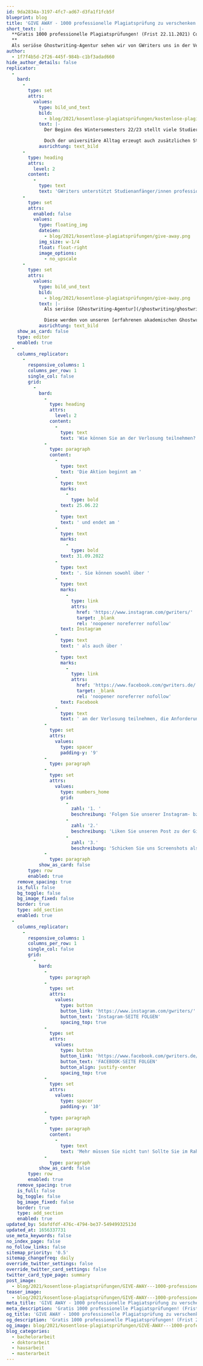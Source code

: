 ```yaml
---
id: 9da2834a-3197-4fc7-ad67-d3fa1f1fcb5f
blueprint: blog
title: 'GIVE AWAY - 1000 professionelle Plagiatsprüfung zu verschenken!'
short_text: |-
  **Gratis 1000 professionelle Plagiatsprüfungen! (Frist 22.11.2021) Code schnell sichern für die nächste Plagiatsprüfung!
  **
  Als seriöse Ghostwriting-Agentur sehen wir von GWriters uns in der Verantwortung, Studierende bei dem Wiedereinstieg in das "wahre Studieren" zu unterstützen. Aus diesem Grund **verschenken wir 1000 professionelle Plagiatsprüfungen!**
author:
  - 1f7f4b5d-2f26-445f-984b-c1bf3adad660
hide_author_details: false
replicator:
  -
    bard:
      -
        type: set
        attrs:
          values:
            type: bild_und_text
            bild:
              - blog/2021/kosentlose-plagiatsprüfungen/kostenlose-plagiatsprufung.png
            text: |-
              Der Beginn des Wintersemesters 22/23 stellt viele Studierende vor neue Herausforderungen. Die Rückkehr zu Präsenzveranstaltungen nach der Corona Pandemie wird sowohl von Studienanfänger/innen als auch von erfahrenen Studierenden als große Chance auf einen Schritt in Richtung Normalität gesehen.

              Doch der universitäre Alltag erzeugt auch zusätzlichen Stress bei vielen, die sich in den vergangenen 1,5 Jahren an die Selbstorganisation in den eigenen vier Wänden gewöhnt haben. Und auch die Anforderungen an akademische Arbeiten, die in jüngster Vergangenheit mit Rücksicht auf den beschränkten Zugriff auf universitäre Ressourcen etwas zurückgegangen sind, werden nun wieder angezogen!
            ausrichtung: text_bild
      -
        type: heading
        attrs:
          level: 2
        content:
          -
            type: text
            text: 'GWriters unterstützt Studienanfänger/innen professionell'
      -
        type: set
        attrs:
          enabled: false
          values:
            type: floating_img
            dateien:
              - blog/2021/kosentlose-plagiatsprüfungen/give-away.png
            img_size: w-1/4
            float: float-right
            image_options:
              - no_upscale
      -
        type: set
        attrs:
          values:
            type: bild_und_text
            bild:
              - blog/2021/kosentlose-plagiatsprüfungen/give-away.png
            text: |-
              Als seriöse [Ghostwriting-Agentur](/ghostwriting/ghostwriting-agentur) sehen wir von GWriters uns in der Verantwortung, Studierende bei dem Wiedereinstieg in das "wahre Studieren" zu unterstützen. Aus diesem Grund **verschenken wir 1000 professionelle Plagiatsprüfungen!**

              Diese werden von unseren [erfahrenen akademischen Ghostwritern](/ghostwriter) mit Hilfe professioneller Software durchgeführt, die auch von vielen Universitäten verwendet wird. So können Sie sich sicher sein, dass Ihre erste Hausarbeit oder [Seminararbeit](/arbeiten/seminararbeit-schreiben-lassen) ein Erfolg wird. Auch für Abschlussarbeiten wie Ihre Bachelorarbeit, Masterarbeit oder Doktorarbeit können Sie die kostenlose [Plagiatsprüfung](/leistungen/plagiatspruefung) verwenden, die Entscheidung liegt bei Ihnen.
            ausrichtung: text_bild
    show_as_card: false
    type: editor
    enabled: true
  -
    columns_replicator:
      -
        responsive_columns: 1
        columns_per_row: 1
        single_col: false
        grid:
          -
            bard:
              -
                type: heading
                attrs:
                  level: 2
                content:
                  -
                    type: text
                    text: 'Wie können Sie an der Verlosung teilnehmen?'
              -
                type: paragraph
                content:
                  -
                    type: text
                    text: 'Die Aktion beginnt am '
                  -
                    type: text
                    marks:
                      -
                        type: bold
                    text: 25.06.22
                  -
                    type: text
                    text: ' und endet am '
                  -
                    type: text
                    marks:
                      -
                        type: bold
                    text: 31.09.2022
                  -
                    type: text
                    text: '. Sie können sowohl über '
                  -
                    type: text
                    marks:
                      -
                        type: link
                        attrs:
                          href: 'https://www.instagram.com/gwriters/'
                          target: _blank
                          rel: 'noopener noreferrer nofollow'
                    text: Instagram
                  -
                    type: text
                    text: ' als auch über '
                  -
                    type: text
                    marks:
                      -
                        type: link
                        attrs:
                          href: 'https://www.facebook.com/gwriters.de/'
                          target: _blank
                          rel: 'noopener noreferrer nofollow'
                    text: Facebook
                  -
                    type: text
                    text: ' an der Verlosung teilnehmen, die Anforderungen sind die selben:'
              -
                type: set
                attrs:
                  values:
                    type: spacer
                    padding-y: '9'
              -
                type: paragraph
              -
                type: set
                attrs:
                  values:
                    type: numbers_home
                    grid:
                      -
                        zahl: '1. '
                        beschreibung: 'Folgen Sie unserer Instagram- bzw. Facebook- Seite'
                      -
                        zahl: '2.'
                        beschreibung: 'Liken Sie unseren Post zu der Give-Away-Aktion und markieren Sie zwei Freunde in den Kommentaren'
                      -
                        zahl: '3.'
                        beschreibung: 'Schicken Sie uns Screenshots als Nachweis an contact@gwriters.de mit dem Betreff <br> "Plagiatsprüfung Give-Away"'
              -
                type: paragraph
            show_as_card: false
        type: row
        enabled: true
    remove_spacing: true
    is_full: false
    bg_toggle: false
    bg_image_fixed: false
    border: true
    type: add_section
    enabled: true
  -
    columns_replicator:
      -
        responsive_columns: 1
        columns_per_row: 1
        single_col: false
        grid:
          -
            bard:
              -
                type: paragraph
              -
                type: set
                attrs:
                  values:
                    type: button
                    button_link: 'https://www.instagram.com/gwriters/'
                    button_text: 'Instagram-SEITE FOLGEN'
                    spacing_top: true
              -
                type: set
                attrs:
                  values:
                    type: button
                    button_link: 'https://www.facebook.com/gwriters.de/'
                    button_text: 'FACEBOOK-SEITE FOLGEN'
                    button_align: justify-center
                    spacing_top: true
              -
                type: set
                attrs:
                  values:
                    type: spacer
                    padding-y: '10'
              -
                type: paragraph
              -
                type: paragraph
                content:
                  -
                    type: text
                    text: 'Mehr müssen Sie nicht tun! Sollte Sie im Rahmen der Verlosung ausgewählt werden, erhalten Sie von uns einen Code per E-Mail, den Sie jederzeit bis zum Ende des Sommersemesters 22/23 einlösen können.'
              -
                type: paragraph
            show_as_card: false
        type: row
        enabled: true
    remove_spacing: true
    is_full: false
    bg_toggle: false
    bg_image_fixed: false
    border: true
    type: add_section
    enabled: true
updated_by: 5dafdfdf-476c-4794-be37-54949932513d
updated_at: 1656337731
use_meta_keywords: false
no_index_page: false
no_follow_links: false
sitemap_priority: '0.5'
sitemap_changefreq: daily
override_twitter_settings: false
override_twitter_card_settings: false
twitter_card_type_page: summary
post_image:
  - blog/2021/kosentlose-plagiatsprüfungen/GIVE-AWAY---1000-professionelle-Plagiatsprufung-zu-verschenken-min.jpg
teaser_image:
  - blog/2021/kosentlose-plagiatsprüfungen/GIVE-AWAY---1000-professionelle-Plagiatsprufung-zu-verschenken-min.jpg
meta_title: 'GIVE AWAY - 1000 professionelle Plagiatsprüfung zu verschenken!'
meta_description: 'Gratis 1000 professionelle Plagiatsprüfungen! (Frist bis zum 22.11.2021) Code schnell sichern für die nächste Plagiatsprüfung!'
og_title: 'GIVE AWAY - 1000 professionelle Plagiatsprüfung zu verschenken!'
og_description: 'Gratis 1000 professionelle Plagiatsprüfungen! (Frist 22.11.2021) Code schnell sichern für die nächste Plagiatsprüfung!'
og_image: blog/2021/kosentlose-plagiatsprüfungen/GIVE-AWAY---1000-professionelle-Plagiatsprufung-zu-verschenken-min.jpg
blog_categories:
  - bachelorarbeit
  - doktorarbeit
  - hausarbeit
  - masterarbeit
---
```

